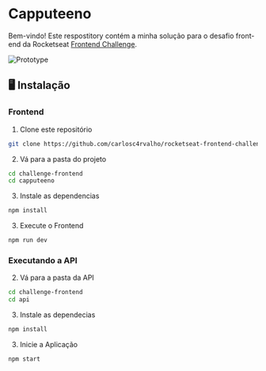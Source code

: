 # Capputeeno

Bem-vindo! Este respostitory contém a minha solução para o desafio front-end da Rocketseat [Frontend Challenge](https://github.com/Rocketseat/frontend-challenge).

![Prototype](./.github/prototype.png)

## 🖥️ Instalação

### Frontend

1. Clone este repositório
```bash
git clone https://github.com/carlosc4rvalho/rocketseat-frontend-challenge.git
```

2. Vá para a pasta do projeto
```bash
cd challenge-frontend
cd capputeeno
```

3. Instale as dependencias
```bash
npm install
```

3. Execute o Frontend
```bash
npm run dev
```

### Executando a API


2. Vá para a pasta da API

```bash
cd challenge-frontend
cd api
```

3. Instale as dependecias
```bash
npm install
```

3. Inicie a Aplicação
```bash
npm start
```



